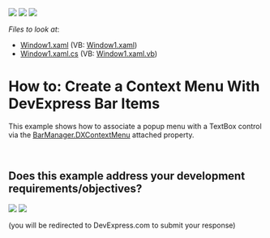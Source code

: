 <!-- default badges list -->
[![](https://img.shields.io/badge/Open_in_DevExpress_Support_Center-FF7200?style=flat-square&logo=DevExpress&logoColor=white)](https://supportcenter.devexpress.com/ticket/details/E1675)
[![](https://img.shields.io/badge/📖_How_to_use_DevExpress_Examples-e9f6fc?style=flat-square)](https://docs.devexpress.com/GeneralInformation/403183)
[![](https://img.shields.io/badge/💬_Leave_Feedback-feecdd?style=flat-square)](#does-this-example-address-your-development-requirementsobjectives)
<!-- default badges end -->
<!-- default file list -->
*Files to look at*:

* [Window1.xaml](./CS/DXContextMenu_Ex/Window1.xaml) (VB: [Window1.xaml](./VB/DXContextMenu_Ex/Window1.xaml))
* [Window1.xaml.cs](./CS/DXContextMenu_Ex/Window1.xaml.cs) (VB: [Window1.xaml.vb](./VB/DXContextMenu_Ex/Window1.xaml.vb))
<!-- default file list end -->
# How to: Create a Context Menu With DevExpress Bar Items


<p>This example shows how to associate a popup menu with a TextBox control via the <a href="https://documentation.devexpress.com/#WPF/DevExpressXpfBarsBarManager_DXContextMenutopic">BarManager.DXContextMenu</a> attached property.</p>

<br/>


<!-- feedback -->
## Does this example address your development requirements/objectives?

[<img src="https://www.devexpress.com/support/examples/i/yes-button.svg"/>](https://www.devexpress.com/support/examples/survey.xml?utm_source=github&utm_campaign=wpf-context-menu-create&~~~was_helpful=yes) [<img src="https://www.devexpress.com/support/examples/i/no-button.svg"/>](https://www.devexpress.com/support/examples/survey.xml?utm_source=github&utm_campaign=wpf-context-menu-create&~~~was_helpful=no)

(you will be redirected to DevExpress.com to submit your response)
<!-- feedback end -->
